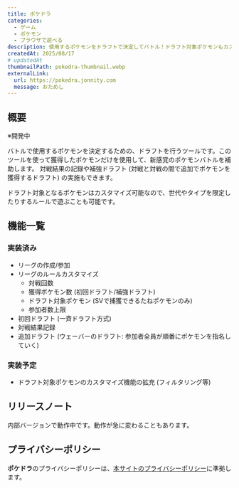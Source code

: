 ```yaml
---
title: ポケドラ
categories:
  - ゲーム
  - ポケモン
  - ブラウザで遊べる
description: 使用するポケモンをドラフトで決定してバトル！ドラフト対象ポケモンもカスタマイズ可能！
createdAt: 2025/08/17
# updatedAt
thumbnailPath: pokedra-thumbnail.webp
externalLink:
  url: https://pokedra.jonnity.com
  message: おためし
---
```


## 概要

※開発中

バトルで使用するポケモンを決定するための、ドラフトを行うツールです。このツールを使って獲得したポケモンだけを使用して、新感覚のポケモンバトルを補助します。
対戦結果の記録や補強ドラフト (対戦と対戦の間で追加でポケモンを獲得するドラフト) の実施もできます。

ドラフト対象となるポケモンはカスタマイズ可能なので、世代やタイプを限定したりするルールで遊ぶことも可能です。

## 機能一覧

### 実装済み

- リーグの作成/参加
- リーグのルールカスタマイズ
  - 対戦回数
  - 獲得ポケモン数 (初回ドラフト/補強ドラフト)
  - ドラフト対象ポケモン (SVで捕獲できるたねポケモンのみ)
  - 参加者数上限
- 初回ドラフト (一斉ドラフト方式)
- 対戦結果記録
- 追加ドラフト (ウェーバーのドラフト: 参加者全員が順番にポケモンを指名していく)

### 実装予定

- ドラフト対象ポケモンのカスタマイズ機能の拡充 (フィルタリング等)

## リリースノート

内部バージョンで動作中です。動作が急に変わることもあります。

## プライバシーポリシー

**ポケドラ**のプライバシーポリシーは、[本サイトのプライバシーポリシー](/profile)に準拠します。
